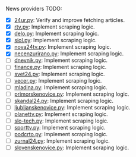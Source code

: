 News providers TODO:

- [x] [24ur.py](scraper/app/providers/_24ur.py): Verify and improve fetching articles.
- [x] [rtv.py](scraper/app/providers/rtv.py): Implement scraping logic.
- [x] [delo.py](scraper/app/providers/delo.py): Implement scraping logic.
- [x] [siol.py](scraper/app/providers/siol.py): Implement scraping logic.
- [x] [nova24tv.py](scraper/app/providers/nova24tv.py): Implement scraping logic.
- [x] [necenzurirano.py](scraper/app/providers/necenzurirano.py): Implement scraping logic.
- [ ] [dnevnik.py](scraper/app/providers/dnevnik.py): Implement scraping logic.
- [ ] [finance.py](scraper/app/providers/finance.py): Implement scraping logic.
- [ ] [svet24.py](scraper/app/providers/svet24.py): Implement scraping logic.
- [ ] [vecer.py](scraper/app/providers/vecer.py): Implement scraping logic.
- [ ] [mladina.py](scraper/app/providers/mladina.py): Implement scraping logic.
- [ ] [primorskenovice.py](scraper/app/providers/primorskenovice.py): Implement scraping logic.
- [ ] [skandal24.py](scraper/app/providers/skandal24.py): Implement scraping logic.
- [ ] [ljubljanskenovice.py](scraper/app/providers/ljubljanskenovice.py): Implement scraping logic.
- [ ] [planettv.py](scraper/app/providers/planettv.py): Implement scraping logic.
- [ ] [slo-tech.py](scraper/app/providers/slo-tech.py): Implement scraping logic.
- [ ] [sporttv.py](scraper/app/providers/sporttv.py): Implement scraping logic.
- [ ] [podcrto.py](scraper/app/providers/podcrto.py): Implement scraping logic.
- [ ] [zurnal24.py](scraper/app/providers/zurnal24.py): Implement scraping logic.
- [ ] [slovenskenovice.py](scraper/app/providers/slovenskenovice.py): Implement scraping logic.
